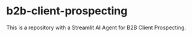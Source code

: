 # b2b-client-prospecting
This is a repository with a Streamlit AI Agent for B2B Client Prospecting.
